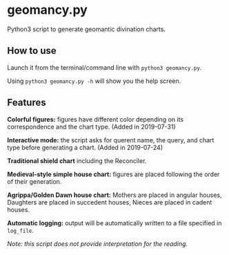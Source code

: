 # geomancy.py
Python3 script to generate geomantic divination charts.

## How to use
Launch it from the terminal/command line with `python3 geomancy.py`.

Using `python3 geomancy.py -h` will show you the help screen.

## Features
**Colorful figures:** figures have different color depending on its correspondence and the chart type. (Added in 2019-07-31)

**Interactive mode:** the script asks for querent name, the query, and chart type before generating a chart. (Added in 2019-07-24)

**Traditional shield chart** including the Reconciler.

**Medieval-style simple house chart:** figures are placed following the order of their generation.

**Agrippa/Golden Dawn house chart:** Mothers are placed in angular houses, Daughters are placed in succedent houses, Nieces are placed in cadent houses.

**Automatic logging:** output will be automatically written to a file specified in `log_file`.

*Note: this script does not provide interpretation for the reading.*
